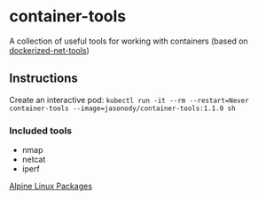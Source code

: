 # container-tools
A collection of useful tools for working with containers (based on [dockerized-net-tools](https://github.com/gopher-net/dockerized-net-tools))

## Instructions
Create an interactive pod: `kubectl run -it --rm --restart=Never container-tools --image=jasonody/container-tools:1.1.0 sh`

### Included tools
- nmap
- netcat
- iperf

[Alpine Linux Packages](https://pkgs.alpinelinux.org/packages)
